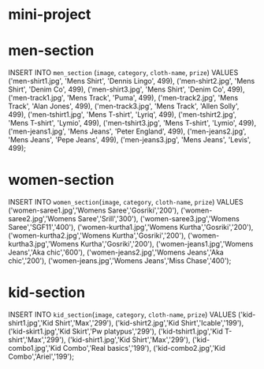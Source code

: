 # mini-project
# men-section
INSERT INTO `men_section` (`image`, `category`, `cloth-name`, `prize`) VALUES
('men-shirt1.jpg', 'Mens Shirt', 'Dennis Lingo', 499),
('men-shirt2.jpg', 'Mens Shirt', 'Denim Co', 499),
('men-shirt3.jpg', 'Mens Shirt', 'Denim Co', 499),
('men-track1.jpg', 'Mens Track', 'Puma', 499),
('men-track2.jpg', 'Mens Track', 'Alan Jones', 499),
('men-track3.jpg', 'Mens Track', 'Allen Solly', 499),
('men-tshirt1.jpg', 'Mens T-shirt', 'Lyriq', 499),
('men-tshirt2.jpg', 'Mens T-shirt', 'Lymio', 499),
('men-tshirt3.jpg', 'Mens T-shirt', 'Lymio', 499),
('men-jeans1.jpg', 'Mens Jeans', 'Peter England', 499),
('men-jeans2.jpg', 'Mens Jeans', 'Pepe Jeans', 499),
('men-jeans3.jpg', 'Mens Jeans', 'Levis', 499);

# women-section
INSERT INTO `women_section`(`image`, `category`, `cloth-name`, `prize`) VALUES ('women-saree1.jpg','Womens Saree','Gosriki','200'), ('women-saree2.jpg','Womens Saree','Srill','300'), ('women-saree3.jpg','Womens Saree','SGF11','400'), ('women-kurtha1.jpg','Womens Kurtha','Gosriki','200'), ('women-kurtha2.jpg','Womens Kurtha','Gosriki','200'), ('women-kurtha3.jpg','Womens Kurtha','Gosriki','200'), ('women-jeans1.jpg','Womens Jeans','Aka chic','600'), ('women-jeans2.jpg','Womens Jeans','Aka chic','200'), ('women-jeans.jpg','Womens Jeans','Miss Chase','400');

# kid-section
INSERT INTO `kid_section`(`image`, `category`, `cloth-name`, `prize`) VALUES ('kid-shirt1.jpg','Kid Shirt','Max','299'), ('kid-shirt2.jpg','Kid Shirt','Icable','199'), ('kid-skirt1.jpg','Kid Skirt','Pw platypus','299'), ('kid-tshirt1.jpg','Kid T-shirt','Max','299'), ('kid-shirt1.jpg','Kid Shirt','Max','299'), ('kid-combo1.jpg','Kid Combo','Real basics','199'), ('kid-combo2.jpg','Kid Combo','Ariel','199');
